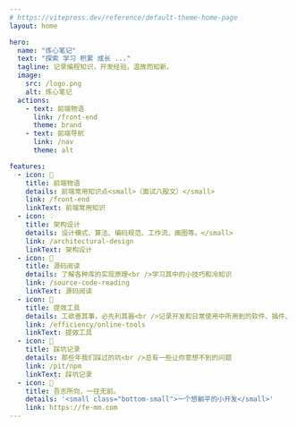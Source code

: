 ```yaml
---
# https://vitepress.dev/reference/default-theme-home-page
layout: home

hero:
  name: "炼心笔记"
  text: "探索 学习 积累 成长 ..."
  tagline: 记录编程知识，开发经验，温故而知新。
  image:
    src: /logo.png
    alt: 炼心笔记
  actions:
    - text: 前端物语
      link: /front-end
      theme: brand
    - text: 前端导航
      link: /nav
      theme: alt

features:
  - icon: 📖
    title: 前端物语
    details: 前端常用知识点<small>（面试八股文）</small>
    link: /front-end
    linkText: 前端常用知识
  - icon: 💡
    title: 架构设计
    details: 设计模式、算法、编码规范、工作流、画图等。</small>
    link: /architectural-design
    linkText: 架构设计
  - icon: 📘
    title: 源码阅读
    details: 了解各种库的实现原理<br />学习其中的小技巧和冷知识
    link: /source-code-reading
    linkText: 源码阅读
  - icon: 🧰
    title: 提效工具
    details: 工欲善其事，必先利其器<br />记录开发和日常使用中所用到的软件、插件、扩展等
    link: /efficiency/online-tools
    linkText: 提效工具
  - icon: 🐞
    title: 踩坑记录
    details: 那些年我们踩过的坑<br />总有一些让你意想不到的问题
    link: /pit/npm
    linkText: 踩坑记录
  - icon: 💯
    title: 吾志所向，一往无前。
    details: '<small class="bottom-small">一个想躺平的小开发</small>'
    link: https://fe-mm.com
---
```


<style>
/*爱的魔力转圈圈*/
.m-home-layout .image-src:hover {
  transform: translate(-50%, -50%) rotate(666turn);
  transition: transform 59s 1s cubic-bezier(0.3, 0, 0.8, 1);
}

.m-home-layout .details small {
  opacity: 0.8;
}

.m-home-layout .item:last-child .details {
  display: flex;
  justify-content: flex-end;
  align-items: end;
}
</style>
